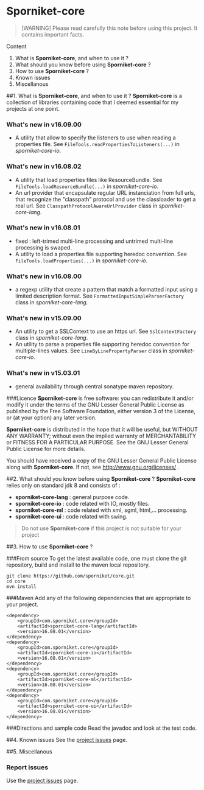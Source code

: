 # Sporniket-core

> [WARNING] Please read carefully this note before using this project. It contains important facts.

Content

1. What is **Sporniket-core**, and when to use it ?
2. What should you know before using **Sporniket-core** ?
3. How to use **Sporniket-core** ?
4. Known issues
5. Miscellanous

##1. What is **Sporniket-core**, and when to use it ?
**Sporniket-core** is a collection of libraries containing code that I deemed essential for my projects at one point.

### What's new in v16.09.00
* A utility that allow to specify the listeners to use when reading a properties file. See `FileTools.readPropertiesToListeners(...)` in *sporniket-core-io*.

### What's new in v16.08.02
* A utility that load properties files like ResourceBundle. See `FileTools.loadResourceBundle(...)` in *sporniket-core-io*.
* An url provider that encapsulate regular URL instanciation from full urls, that recognize the "classpath" protocol and use the classloader to get a real url. See `ClasspathProtocolAwareUrlProvider` class in *sporniket-core-lang*.

### What's new in v16.08.01

* fixed : left-trimed multi-line processing and untrimed multi-line processing is swaped.
* A utility to load a properties file supporting heredoc convention. See `FileTools.loadProperties(...)` in *sporniket-core-io*.

### What's new in v16.08.00

* a regexp utility that create a pattern that match a formatted input using a limited description format. See `FormattedInputSimpleParserFactory` class in *sporniket-core-lang*.

### What's new in v15.09.00

* An utility to get a SSLContext to use an https url. See `SslContextFactory` class in *sporniket-core-lang*.
* An utility to parse a properties file supporting heredoc convention for multiple-lines values. See `LineByLinePropertyParser` class in *sporniket-core-io*.

### What's new in v15.03.01

* general availability through central sonatype maven repository.


###Licence
 **Sporniket-core** is free software: you can redistribute it and/or modify it under the terms of the
 GNU Lesser General Public License as published by the Free Software Foundation, either version 3 of the License, or (at your
 option) any later version.

 **Sporniket-core** is distributed in the hope that it will be useful, but WITHOUT ANY WARRANTY; without
 even the implied warranty of MERCHANTABILITY or FITNESS FOR A PARTICULAR PURPOSE. See the GNU Lesser General Public License for
 more details.
 
 You should have received a copy of the GNU Lesser General Public License along with **Sporniket-core**.
 If not, see http://www.gnu.org/licenses/ .


##2. What should you know before using **Sporniket-core** ?
**Sporniket-core** relies only on standard jdk 8 and consists of :

* **sporniket-core-lang** : general purpose code.
* **sporniket-core-io** : code related with IO, mostly files.
* **sporniket-core-ml** : code related with xml, sgml, html,... processing.
* **sporniket-core-ui** : code related with swing.

> Do not use **Sporniket-core** if this project is not suitable for your project

##3. How to use **Sporniket-core** ?

###From source
To get the latest available code, one must clone the git repository, build and install to the maven local repository.

	git clone https://github.com/sporniket/core.git
	cd core
	mvn install

###Maven
Add any of the following dependencies that are appropriate to your project.

```
<dependency>
	<groupId>com.sporniket.core</groupId>
	<artifactId>sporniket-core-lang</artifactId>
	<version>16.08.01</version>
</dependency>
<dependency>
	<groupId>com.sporniket.core</groupId>
	<artifactId>sporniket-core-io</artifactId>
	<version>16.08.01</version>
</dependency>
<dependency>
	<groupId>com.sporniket.core</groupId>
	<artifactId>sporniket-core-ml</artifactId>
	<version>16.08.01</version>
</dependency>
<dependency>
	<groupId>com.sporniket.core</groupId>
	<artifactId>sporniket-core-ui</artifactId>
	<version>16.08.01</version>
</dependency>
```

###Directions and sample code
Read the javadoc and look at the test code.

##4. Known issues
See the [project issues](https://github.com/sporniket/core/issues) page.

##5. Miscellanous
### Report issues
Use the [project issues](https://github.com/sporniket/core/issues) page.
